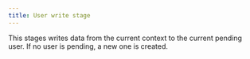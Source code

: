 ```yaml
---
title: User write stage
---
```


This stages writes data from the current context to the current pending user. If no user is pending, a new one is created.
